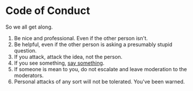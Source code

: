 # Code of Conduct

So we all get along.

1. Be nice and professional. Even if the other person isn't.
2. Be helpful, even if the other person is asking a presumably stupid question.
3. If you attack, attack the idea, not the person.
4. If you see something, [say something](https://pasztor.at/contact).
5. If someone is mean to you, do not escalate and leave moderation to the moderators.
6. Personal attacks of any sort will not be tolerated. You've been warned.
